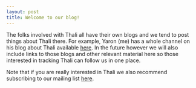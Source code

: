 ```yaml
---
layout: post
title: Welcome to our blog!
---
```

The folks involved with Thali all have their own blogs and we tend to post things about Thali there. For example, Yaron (me) has a whole channel on his blog about Thali available [here](http://www.goland.org/category/technology/thali/). In the future however we will also include links to those blogs and other relevant material here so those interested in tracking Thali can follow us in one place.

Note that if you are really interested in Thali we also recommend subscribing to our mailing list [here](https://pairlist10.pair.net/mailman/listinfo/thali-talk).
